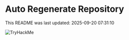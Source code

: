 # Auto Regenerate Repository

This README was last updated: 2025-09-20 07:31:10

 ![TryHackMe](https://tryhackme.com/badge/533634)